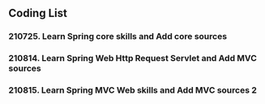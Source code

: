 ## Coding List
### 210725. Learn Spring core skills and Add core sources
### 210814. Learn Spring Web Http Request Servlet and Add MVC sources
### 210815. Learn Spring MVC Web skills and Add MVC sources 2
